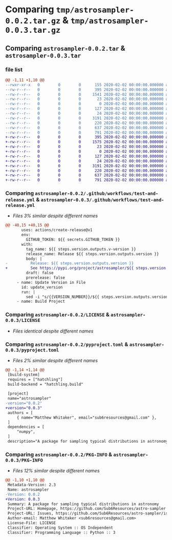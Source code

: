 # Comparing `tmp/astrosampler-0.0.2.tar.gz` & `tmp/astrosampler-0.0.3.tar.gz`

## Comparing `astrosampler-0.0.2.tar` & `astrosampler-0.0.3.tar`

### file list

```diff
@@ -1,11 +1,10 @@
--rwxr-xr-x   0        0        0      155 2020-02-02 00:00:00.000000 astrosampler-0.0.2/.release.sh
--rw-r--r--   0        0        0      395 2020-02-02 00:00:00.000000 astrosampler-0.0.2/.github/workflows/pr-validation.yml
--rw-r--r--   0        0        0     1541 2020-02-02 00:00:00.000000 astrosampler-0.0.2/.github/workflows/test-and-release.yml
--rw-r--r--   0        0        0       23 2020-02-02 00:00:00.000000 astrosampler-0.0.2/astrosampler/__init__.py
--rw-r--r--   0        0        0        0 2020-02-02 00:00:00.000000 astrosampler-0.0.2/tests/__init__.py
--rw-r--r--   0        0        0      127 2020-02-02 00:00:00.000000 astrosampler-0.0.2/tests/sampler_test.py
--rw-r--r--   0        0        0       24 2020-02-02 00:00:00.000000 astrosampler-0.0.2/.gitignore
--rw-r--r--   0        0        0     3191 2020-02-02 00:00:00.000000 astrosampler-0.0.2/LICENSE
--rw-r--r--   0        0        0      220 2020-02-02 00:00:00.000000 astrosampler-0.0.2/README.md
--rw-r--r--   0        0        0      637 2020-02-02 00:00:00.000000 astrosampler-0.0.2/pyproject.toml
--rw-r--r--   0        0        0      791 2020-02-02 00:00:00.000000 astrosampler-0.0.2/PKG-INFO
+-rw-r--r--   0        0        0      395 2020-02-02 00:00:00.000000 astrosampler-0.0.3/.github/workflows/pr-validation.yml
+-rw-r--r--   0        0        0     1575 2020-02-02 00:00:00.000000 astrosampler-0.0.3/.github/workflows/test-and-release.yml
+-rw-r--r--   0        0        0       23 2020-02-02 00:00:00.000000 astrosampler-0.0.3/astrosampler/__init__.py
+-rw-r--r--   0        0        0        0 2020-02-02 00:00:00.000000 astrosampler-0.0.3/tests/__init__.py
+-rw-r--r--   0        0        0      127 2020-02-02 00:00:00.000000 astrosampler-0.0.3/tests/sampler_test.py
+-rw-r--r--   0        0        0       24 2020-02-02 00:00:00.000000 astrosampler-0.0.3/.gitignore
+-rw-r--r--   0        0        0     3191 2020-02-02 00:00:00.000000 astrosampler-0.0.3/LICENSE
+-rw-r--r--   0        0        0      220 2020-02-02 00:00:00.000000 astrosampler-0.0.3/README.md
+-rw-r--r--   0        0        0      637 2020-02-02 00:00:00.000000 astrosampler-0.0.3/pyproject.toml
+-rw-r--r--   0        0        0      791 2020-02-02 00:00:00.000000 astrosampler-0.0.3/PKG-INFO
```

### Comparing `astrosampler-0.0.2/.github/workflows/test-and-release.yml` & `astrosampler-0.0.3/.github/workflows/test-and-release.yml`

 * *Files 3% similar despite different names*

```diff
@@ -40,15 +40,15 @@
       uses: actions/create-release@v1
       env:
         GITHUB_TOKEN: ${{ secrets.GITHUB_TOKEN }}
       with:
         tag_name: ${{ steps.version.outputs.v-version }}
         release_name: Release ${{ steps.version.outputs.version }}
         body: |
-          Release: ${{ steps.version.outputs.version }}
+          See https://pypi.org/project/astrosampler/${{ steps.version.outputs.version }}/
         draft: false
         prerelease: false
     - name: Update Version in File
       id: update_version
       run: |
         sed -i "s/{{VERSION_NUMBER}}/${{ steps.version.outputs.version }}/" pyproject.toml
     - name: Build Project
```

### Comparing `astrosampler-0.0.2/LICENSE` & `astrosampler-0.0.3/LICENSE`

 * *Files identical despite different names*

### Comparing `astrosampler-0.0.2/pyproject.toml` & `astrosampler-0.0.3/pyproject.toml`

 * *Files 2% similar despite different names*

```diff
@@ -1,14 +1,14 @@
 [build-system]
 requires = ["hatchling"]
 build-backend = "hatchling.build"
 
 [project]
 name="astrosampler"
-version="0.0.2"
+version="0.0.3"
 authors = [
     { name="Matthew Whitaker", email="sub6resources@gmail.com" },
 ]
 dependencies = [
     "numpy",
 ]
 description="A package for sampling typical distributions in astronomy"
```

### Comparing `astrosampler-0.0.2/PKG-INFO` & `astrosampler-0.0.3/PKG-INFO`

 * *Files 12% similar despite different names*

```diff
@@ -1,10 +1,10 @@
 Metadata-Version: 2.3
 Name: astrosampler
-Version: 0.0.2
+Version: 0.0.3
 Summary: A package for sampling typical distributions in astronomy
 Project-URL: Homepage, https://github.com/Sub6Resources/astro-sampler
 Project-URL: Issues, https://github.com/Sub6Resources/astro-sampler/issues
 Author-email: Matthew Whitaker <sub6resources@gmail.com>
 License-File: LICENSE
 Classifier: Operating System :: OS Independent
 Classifier: Programming Language :: Python :: 3
```

